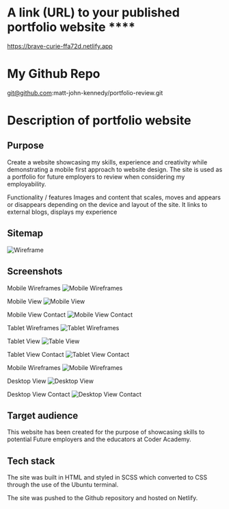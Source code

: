 # A link (URL) to your published portfolio website ****
https://brave-curie-ffa72d.netlify.app

# My Github Repo

git@github.com:matt-john-kennedy/portfolio-review.git


# Description of portfolio website

## Purpose
Create a website showcasing my skills, experience and creativity while demonstrating a mobile first approach to website design. The site is used as a portfolio for future employers to review when considering my employability.

Functionality / features
Images and content that scales, moves and appears or disappears depending on the device and layout of the site. It links to external blogs, displays my experience 


## Sitemap

![Wireframe](./docs/sm.png)

## Screenshots

Mobile Wireframes
![Mobile Wireframes](./docs/mobwire.png)

Mobile View
![Mobile View](./docs/mobv.jpg)

Mobile View Contact
![Mobile View Contact](./docs/mobv-contact.jpg)

Tablet Wireframes
![Tablet Wireframes](./docs/tabwire.png)

Tablet View
![Table View](./docs/tabv.jpg)

Tablet View Contact
![Tablet View Contact](./docs/tabv-cont.jpg)

Mobile Wireframes
![Mobile Wireframes](./docs/mobwire.png)

Desktop View
![Desktop View](./docs/deskv.jpg)

Desktop View Contact
![Desktop View Contact](./docs/deskv-cont.jpg)



## Target audience

This website has been created for the purpose of showcasing skills to potential Future employers and the educators at Coder Academy.


## Tech stack 

The site was built in HTML and styled in SCSS which converted to CSS through the use of the Ubuntu terminal.

The site was pushed to the Github repository and hosted on Netlify.
